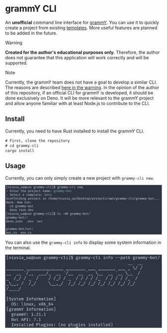 # grammY CLI

An **unofficial** command line interface for [grammY](https://grammy.dev).
You can use it to quickly create a project from existing [templates](https://github.com/niusia-ua/grammy-cli/tree/main/templates).
More useful features are planned to be added in the future.

> [!WARNING]
> **Created for the author's educational purposes only.**
> Therefore, the author does not guarantee that this application will work correctly and will be supported.

> [!NOTE]
> Currently, the grammY team does not have a goal to develop a similar CLI.
> The reasons are described [here in the warning](https://github.com/grammyjs/create-grammy/blob/main/README.md).
> In the opinion of the author of this repository, if an official CLI for grammY is developed, it should be done exclusively on Deno.
> It will be more relevant to the grammY project and allow anyone familiar with at least Node.js to contribute to the CLI.

## Install

Currently, you need to have Rust installed to install the grammY CLI.

```shell
# First, clone the repository
# cd grammy-cli
cargo install
```

## Usage

Currently, you can only simply create a new project with `grammy-cli new`.

![An example of using the new command](/assets/command-new-example.png)

You can also use the `grammy-cli info` to display some system information in the terminal.

![An example of using the info command](/assets/command-info-example.png)
